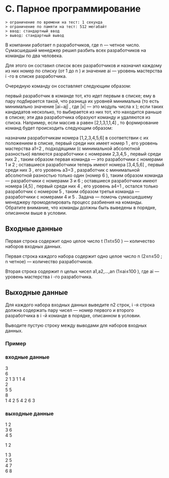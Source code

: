 # C. Парное программирование
    > ограничение по времени на тест: 1 секунда
    > ограничение по памяти на тест: 512 мегабайт
    > ввод: стандартный ввод
    > вывод: стандартный вывод

В компании работает n
 разработчиков, где n
 — четное число. Сумасшедший менеджер решил разбить всех разработчиков на команды по два человека.

Для этого он составил список всех разработчиков и назначил каждому из них номер по списку (от 1
 до n
) и значение ai
 — уровень мастерства i
-го в списке разработчика.

Очередную команду он составляет следующим образом:

первый разработчик в команде тот, кто идет первым в списке;
ему в пару подбирается такой, что разница их уровней минимальна (то есть минимально значение |ai−aj|
, где |x|
 — это модуль числа x
); если таких кандидатов несколько, то выбирается из них тот, кто находится раньше в списке;
эти два разработчика образуют команду и удаляются из списка.
Например, если массив a
 равен [2,1,3,1,1,4]
, то формирование команд будет происходить следующим образом:

назначим разработчикам номера [1,2,3,4,5,6]
 в соответствии с их положением в списке, первый среди них имеет номер 1
, его уровень мастерства a1=2
, подходящими (с минимальной абсолютной разностью) являются разработчики с номерами 2,3,4,5
, первый среди них 2
, таким образом первая команда — это разработчики с номерами 1
 и 2
;
оставшиеся разработчики теперь имеют номера [3,4,5,6]
, первый среди них 3
, его уровень a3=3
, разработчик с минимальной абсолютной разностью только один (номер 6
), таким образом команда — разработчики с номерами 3
 и 6
;
оставшиеся разработчики имеют номера [4,5]
, первый среди них 4
, его уровень a4=1
, остался только разработчик с номером 5
, таким образом третья команда — разработчики с номерами 4
 и 5
.
Задача — помочь сумасшедшему менеджеру промоделировать процесс разбиения на команды. Обратите внимание, что команды должны быть выведены в порядке, описанном выше в условии.

## Входные данные
Первая строка содержит одно целое число t
 (1≤t≤50
) — количество наборов входных данных.

Первая строка каждого набора содержит одно целое число n
 (2≤n≤50
; n
 четное) — количество разработчиков.

Вторая строка содержит n
 целых чисел a1,a2,…,an
 (1≤ai≤100
), где ai
 — уровень мастерства i
-го разработчика.

## Выходные данные
Для каждого набора входных данных выведите n2
 строк, i
-я строка должна содержать пару чисел — номер первого и второго разработчика в i
-й команде в порядке, описанном в условии.

Выводите пустую строку между выводами для наборов входных данных.

### Пример
### входные данные
3  
6  
2 1 3 1 1 4  
2  
5 5  
8  
1 4 2 5 4 2 6 3  

### выходные данные
1 2  
3 6  
4 5  

1 2

1 3  
2 5  
4 7  
6 8  